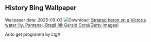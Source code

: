 ## History Bing Wallpaper
Wallpaper date: 2025-05-03
![](https://www.bing.com/th?id=OHR.BrazilHeron_EN-CA7612661930_UHD.jpg&w=1000)Download: [Striated heron on a Victoria water lily, Pantanal, Brazil (© Gerald Corsi/Getty Images)](https://www.bing.com/th?id=OHR.BrazilHeron_EN-CA7612661930_UHD.jpg)

Auto get programm by LtgX
